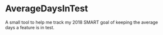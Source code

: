 # AverageDaysInTest
A small tool to help me track my 2018 SMART goal of keeping the average days a feature is in test.
